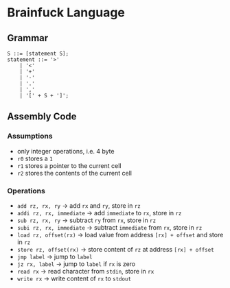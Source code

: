# Brainfuck Language

## Grammar

```
S ::= [statement S];
statement ::= '>'
    | '<'
    | '+'
    | '-'
    | '.'
    | ','
    | '[' + S + ']';
```

## Assembly Code

### Assumptions

* only integer operations, i.e. 4 byte
* `r0` stores a `1`
* `r1` stores a pointer to the current cell
* `r2` stores the contents of the current cell

### Operations

* `add rz, rx, ry` -> add `rx` and `ry`, store in `rz`
* `addi rz, rx, immediate` -> add `immediate` to `rx`, store in `rz`
* `sub rz, rx, ry` -> subtract `ry` from `rx`, store in `rz`
* `subi rz, rx, immediate` -> subtract `immediate` from `rx`, store in `rz`
* `load rz, offset(rx)` -> load value from address `[rx] + offset` and store in `rz`
* `store rz, offset(rx)` -> store content of `rz` at address `[rx] + offset`
* `jmp label` -> jump to `label`
* `jz rx, label` -> jump to `label` if `rx` is zero
* `read rx` -> read character from `stdin`, store in `rx`
* `write rx` -> write content of `rx` to `stdout`